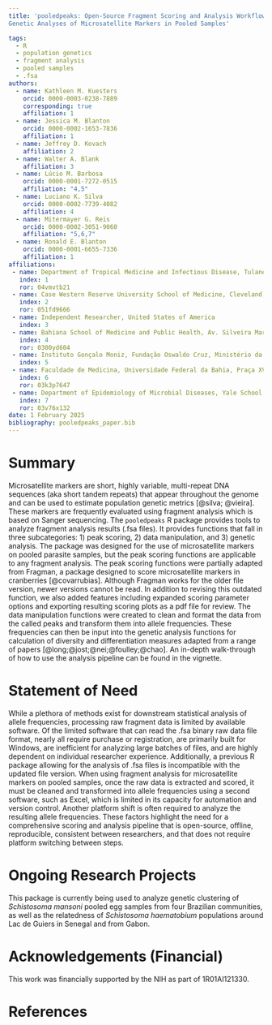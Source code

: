 ```yaml
---
title: 'pooledpeaks: Open-Source Fragment Scoring and Analysis Workflow for Population 
Genetic Analyses of Microsatellite Markers in Pooled Samples'

tags:
  - R
  - population genetics
  - fragment analysis
  - pooled samples
  - .fsa
authors:
  - name: Kathleen M. Kuesters
    orcid: 0000-0003-0238-7889
    corresponding: true 
    affiliation: 1 
  - name: Jessica M. Blanton
    orcid: 0000-0002-1653-7836
    affiliation: 1
  - name: Jeffrey D. Kovach
    affiliation: 2
  - name: Walter A. Blank
    affiliation: 3
  - name: Lúcio M. Barbosa
    orcid: 0000-0001-7272-0515  
    affiliation: "4,5"
  - name: Luciano K. Silva
    orcid: 0000-0002-7739-4082
    affiliation: 4
  - name: Mitermayer G. Reis
    orcid: 0000-0002-3051-9060
    affiliation: "5,6,7"
  - name: Ronald E. Blanton
    orcid: 0000-0001-6655-7336
    affiliation: 1
affiliations:
 - name: Department of Tropical Medicine and Infectious Disease, Tulane University Celia Scott Weatherhead School of Public Health and Tropical Medicine, New Orleans, LA 70112, United States of America
   index: 1
   ror: 04vmvtb21
 - name: Case Western Reserve University School of Medicine, Cleveland, OH 44106, United States of America
   index: 2
   ror: 051fd9666
 - name: Independent Researcher, United States of America
   index: 3
 - name: Bahiana School of Medicine and Public Health, Av. Silveira Martins, n 3386, Salvador, Bahia, 41150-100, Brazil
   index: 4
   ror: 0300yd604
 - name: Instituto Gonçalo Moniz, Fundação Oswaldo Cruz, Ministério da Saúde, Rua Waldemar Falcão, 121, Candeal, CEP 40296-710, Salvador, Bahia, Brazil
   index: 5
 - name: Faculdade de Medicina, Universidade Federal da Bahia, Praça XV de novembro, s/n - Largo do Terreiro de Jesus, CEP 40026-010, Salvador, Bahia, Brazil
   index: 6
   ror: 03k3p7647
 - name: Department of Epidemiology of Microbial Diseases, Yale School of Public Health, 60 College St, New Haven, Connecticut, 06510, United States of America
   index: 7
   ror: 03v76x132
date: 1 February 2025
bibliography: pooledpeaks_paper.bib
---
```


# Summary

Microsatellite markers are short, highly variable, multi-repeat DNA sequences 
(aka short tandem repeats) that appear throughout the genome and can be used to
estimate population genetic metrics [@silva; @vieira]. 
These markers are frequently evaluated using fragment analysis which is based 
on Sanger sequencing. The `pooledpeaks` R package provides tools to analyze 
fragment analysis results (.fsa files). It provides functions that fall in 
three subcategories: 1) peak scoring, 2) data manipulation, and 3) genetic 
analysis. The package was designed for the use of microsatellite markers on 
pooled parasite samples, but the peak scoring functions are applicable to any 
fragment analysis. The peak scoring functions were partially adapted from 
Fragman, a package designed to score microsatellite markers in cranberries
[@covarrubias]. Although Fragman works for the older file version, newer
versions cannot be read. In addition to revising this outdated function, we 
also added features including expanded scoring parameter options and exporting 
resulting scoring plots as a pdf file for review. The data manipulation 
functions were created to clean and format the data from the called peaks and 
transform them into allele frequencies. These frequencies can then be input 
into the genetic analysis functions for calculation of diversity and 
differentiation measures adapted from a range of papers
[@long;@jost;@nei;@foulley;@chao]. An in-depth 
walk-through of how to use the analysis pipeline can be found in the vignette.

# Statement of Need

While a plethora of methods exist for downstream statistical analysis of allele
frequencies, processing raw fragment data is limited by available software. Of 
the limited software that can read the .fsa binary raw data file format, nearly
all require purchase or registration, are primarily built for Windows, are 
inefficient for analyzing large batches of files, and are highly dependent on 
individual researcher experience. Additionally, a previous R package allowing 
for the analysis of .fsa files is incompatible with the updated file version. 
When using fragment analysis for microsatellite markers on pooled samples, once
the raw data is extracted and scored, it must be cleaned and transformed into 
allele frequencies using a second software, such as Excel, which is limited in
its capacity for automation and version control. Another platform shift is 
often required to analyze the resulting allele frequencies. These factors 
highlight the need for a comprehensive scoring and analysis pipeline that is 
open-source, offline, reproducible, consistent between researchers, and that 
does not require platform switching between steps. 

# Ongoing Research Projects 
This package is currently being used to analyze genetic clustering of 
*Schistosoma mansoni* pooled egg samples from four Brazilian communities, as 
well as the relatedness of *Schistosoma haematobium* populations around Lac de 
Guiers in Senegal and from Gabon.

# Acknowledgements (Financial)

This work was financially supported by the NIH as part of 1R01AI121330.

# References
